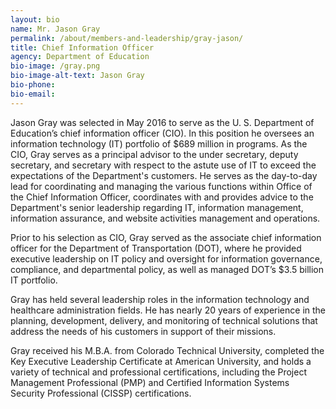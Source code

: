 ```yaml
---
layout: bio
name: Mr. Jason Gray
permalink: /about/members-and-leadership/gray-jason/
title: Chief Information Officer
agency: Department of Education
bio-image: /gray.png
bio-image-alt-text: Jason Gray
bio-phone:
bio-email:
---
```

Jason Gray was selected in May 2016 to serve as the U. S. Department of Education’s chief information officer (CIO). In this position he oversees an information technology (IT) portfolio of $689 million in programs. As the CIO, Gray serves as a principal advisor to the under secretary, deputy secretary, and secretary with respect to the astute use of IT to exceed the expectations of the Department's customers. He serves as the day-to-day lead for coordinating and managing the various functions within Office of the Chief Information Officer, coordinates with and provides advice to the Department's senior leadership regarding IT, information management, information assurance, and website activities management and operations.

Prior to his selection as CIO, Gray served as the associate chief information officer for the Department of Transportation (DOT), where he provided executive leadership on IT policy and oversight for information governance, compliance, and departmental policy, as well as managed DOT’s $3.5 billion IT portfolio.

Gray has held several leadership roles in the information technology and healthcare administration fields. He has nearly 20 years of experience in the planning, development, delivery, and monitoring of technical solutions that address the needs of his customers in support of their missions.

Gray received his M.B.A. from Colorado Technical University, completed the Key Executive Leadership Certificate at American University, and holds a variety of technical and professional certifications, including the Project Management Professional (PMP) and Certified Information Systems Security Professional (CISSP) certifications.
